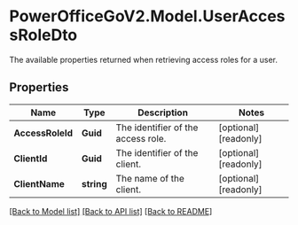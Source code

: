 # PowerOfficeGoV2.Model.UserAccessRoleDto
The available properties returned when retrieving access roles for a user.

## Properties

Name | Type | Description | Notes
------------ | ------------- | ------------- | -------------
**AccessRoleId** | **Guid** | The identifier of the access role. | [optional] [readonly] 
**ClientId** | **Guid** | The identifier of the client. | [optional] [readonly] 
**ClientName** | **string** | The name of the client. | [optional] [readonly] 

[[Back to Model list]](../../README.md#documentation-for-models) [[Back to API list]](../../README.md#documentation-for-api-endpoints) [[Back to README]](../../README.md)

